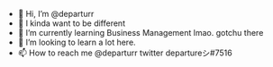 - 👋 Hi, I’m @departurr
- 👀 I kinda want to be different
- 🌱 I’m currently learning Business Management lmao. gotchu there
- 💞️ I’m looking to learn a lot here.
- 📫 How to reach me 
@departurr twitter
departureシ#7516

<!---
departurr/departurr is a ✨ special ✨ repository because its `README.md` (this file) appears on your GitHub profile.
You can click the Preview link to take a look at your changes.
--->
